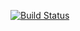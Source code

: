 [![Build Status](https://travis-ci.org/dl1jbe/test-travis.svg?branch=master)](https://travis-ci.org/dl1jbe/test-travis)
